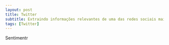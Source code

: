 ```yaml
---
layout: post
title: Twitter
subtitle: Extraindo informações relevantes de uma das redes sociais mais populares na atualidade
tags: [Twitter]
---
```


Sentimentr


